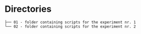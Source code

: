 # Directories

```
├── 01 - folder containing scripts for the experiment nr. 1
└── 02 - folder containing scripts for the experiment nr. 2
```